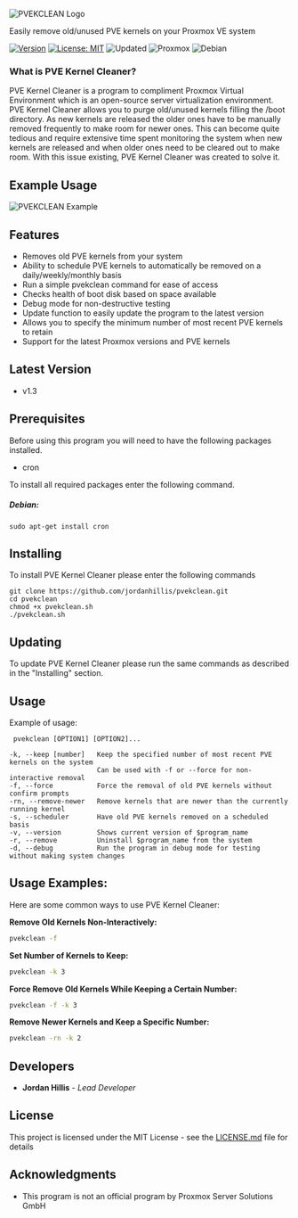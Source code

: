 ![PVEKCLEAN Logo](https://jordanhillis.com/images/github/pvekclean/pvekclean_banner.png)

Easily remove old/unused PVE kernels on your Proxmox VE system

[![Version](https://img.shields.io/badge/Version-v1.3-brightgreen)](https://github.com/jordanhillis/pvekclean)
[![License: MIT](https://img.shields.io/badge/License-MIT-brightgreen.svg)](https://opensource.org/licenses/MIT)
![Updated](https://img.shields.io/github/last-commit/jordanhillis/pvekclean)
![Proxmox](https://img.shields.io/badge/-Proxmox-orange)
![Debian](https://img.shields.io/badge/-Debian-red)

### What is PVE Kernel Cleaner?

PVE Kernel Cleaner is a program to compliment Proxmox Virtual Environment which is an open-source server virtualization environment. PVE Kernel Cleaner allows you to purge old/unused kernels filling the /boot directory. As new kernels are released the older ones have to be manually removed frequently to make room for newer ones. This can become quite tedious and require extensive time spent monitoring the system when new kernels are released and when older ones need to be cleared out to make room. With this issue existing, PVE Kernel Cleaner was created to solve it.

## Example Usage

![PVEKCLEAN Example](https://jordanhillis.com/images/github/pvekclean/pvekclean_example3.png)

## Features

* Removes old PVE kernels from your system
* Ability to schedule PVE kernels to automatically be removed on a daily/weekly/monthly basis
* Run a simple pvekclean command for ease of access
* Checks health of boot disk based on space available
* Debug mode for non-destructive testing
* Update function to easily update the program to the latest version
* Allows you to specify the minimum number of most recent PVE kernels to retain
* Support for the latest Proxmox versions and PVE kernels

## Latest Version

* v1.3

## Prerequisites

Before using this program you will need to have the following packages installed.
* cron

To install all required packages enter the following command.

##### Debian:

```
sudo apt-get install cron
```

## Installing

To install PVE Kernel Cleaner please enter the following commands

```
git clone https://github.com/jordanhillis/pvekclean.git
cd pvekclean
chmod +x pvekclean.sh
./pvekclean.sh
```

## Updating

To update PVE Kernel Cleaner please run the same commands as described in the "Installing" section.


## Usage

Example of usage:
```
 pvekclean [OPTION1] [OPTION2]...

-k, --keep [number]   Keep the specified number of most recent PVE kernels on the system
                      Can be used with -f or --force for non-interactive removal
-f, --force           Force the removal of old PVE kernels without confirm prompts
-rn, --remove-newer   Remove kernels that are newer than the currently running kernel
-s, --scheduler       Have old PVE kernels removed on a scheduled basis
-v, --version         Shows current version of $program_name
-r, --remove          Uninstall $program_name from the system
-d, --debug           Run the program in debug mode for testing without making system changes

```

## Usage Examples:
Here are some common ways to use PVE Kernel Cleaner:

**Remove Old Kernels Non-Interactively:**
```bash
pvekclean -f
```
**Set Number of Kernels to Keep:**
```bash
pvekclean -k 3
```
**Force Remove Old Kernels While Keeping a Certain Number:**
```bash
pvekclean -f -k 3
```
**Remove Newer Kernels and Keep a Specific Number:**
```bash
pvekclean -rn -k 2
```

## Developers

* **Jordan Hillis** - *Lead Developer*

## License

This project is licensed under the MIT License - see the [LICENSE.md](LICENSE.md) file for details

## Acknowledgments

* This program is not an official program by Proxmox Server Solutions GmbH
